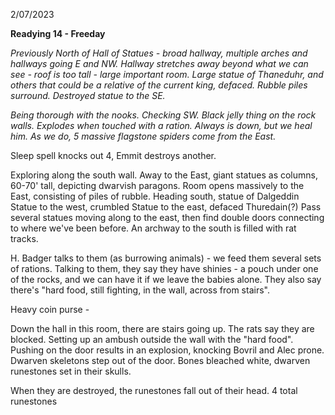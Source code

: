 2/07/2023

**Readying 14 - Freeday**

*Previously
North of Hall of Statues - broad hallway, multiple arches and hallways going E and NW.  Hallway stretches away beyond what we can see - roof is too tall - large important room.  Large statue of Thaneduhr, and others that could be a relative of the current king, defaced. Rubble piles surround. Destroyed statue to the SE.*

*Being thorough with the nooks. Checking SW. Black jelly thing on the rock walls. Explodes when touched with a ration. Always is down, but we heal him. As we do, 5 massive flagstone spiders come from the East.*

Sleep spell knocks out 4, Emmit destroys another.

Exploring along the south wall.  Away to the East, giant statues as columns, 60-70' tall, depicting dwarvish paragons.  Room opens massively to the East, consisting of piles of rubble.
Heading south, statue of Dalgeddin
Statue to the west, crumbled
Statue to the east, defaced Thuredain(?)
Pass several statues moving along to the east, then find double doors connecting to where we've been before. An archway to the south is filled with rat tracks.

H. Badger talks to them (as burrowing animals) - we feed them several sets of rations. Talking to them, they say they have shinies - a pouch under one of the rocks, and we can have it if we leave the babies alone.  They also say there's "hard food, still fighting, in the wall, across from stairs".

Heavy coin purse - 

Down the hall in this room, there are stairs going up. The rats say they are blocked.  Setting up an ambush outside the wall with the "hard food".  Pushing on the door results in an explosion, knocking Bovril and Alec prone.  Dwarven skeletons step out of the door.  Bones bleached white, dwarven runestones set in their skulls.

When they are destroyed, the runestones fall out of their head. 4 total runestones